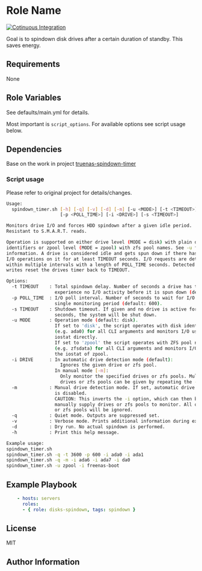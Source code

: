 Role Name
=========
[![Cotinuous Integration](https://github.com/smougenot/disk-spindown-service/actions/workflows/ci.yml/badge.svg)](https://github.com/smougenot/disk-spindown-service/actions/workflows/ci.yml)

Goal is to spindown disk drives after a certain duration of standby. This saves energy.

Requirements
------------

None

Role Variables
--------------

See defaults/main.yml for details.

Most important is `script_options`. For available options see script usage below.

Dependencies
------------

Base on the work in
project [truenas-spindown-timer](https://github.com/ngandrass/truenas-spindown-timer/blob/master/README.md)

### Script usage

Please refer to original project for details/changes.

```bash
Usage:
  spindown_timer.sh [-h] [-q] [-v] [-d] [-m] [-u <MODE>] [-t <TIMEOUT>]
                    [-p <POLL_TIME>] [-i <DRIVE>] [-s <TIMEOUT>]

Monitors drive I/O and forces HDD spindown after a given idle period.
Resistant to S.M.A.R.T. reads.

Operation is supported on either drive level (MODE = disk) with plain device
identifiers or zpool level (MODE = zpool) with zfs pool names. See -u for more
information. A drive is considered idle and gets spun down if there has been no
I/O operations on it for at least TIMEOUT seconds. I/O requests are detected
within multiple intervals with a length of POLL_TIME seconds. Detected reads or
writes reset the drives timer back to TIMEOUT.

Options:
  -t TIMEOUT    : Total spindown delay. Number of seconds a drive has to
                  experience no I/O activity before it is spun down (default: 3600).
  -p POLL_TIME  : I/O poll interval. Number of seconds to wait for I/O during a
                  single monitoring period (default: 600).
  -s TIMEOUT    : Shutdown timeout. If given and no drive is active for TIMEOUT
                  seconds, the system will be shut down.
  -u MODE       : Operation mode (default: disk).
                  If set to 'disk', the script operates with disk identifiers
                  (e.g. ada0) for all CLI arguments and monitors I/O using
                  iostat directly.
                  If set to 'zpool' the script operates with ZFS pool names
                  (e.g. zfsdata) for all CLI arguments and monitors I/O using
                  the iostat of zpool.
  -i DRIVE      : In automatic drive detection mode (default):
                    Ignores the given drive or zfs pool.
                  In manual mode [-m]:
                    Only monitor the specified drives or zfs pools. Multiple
                    drives or zfs pools can be given by repeating the -i option.
  -m            : Manual drive detection mode. If set, automatic drive detection
                  is disabled.
                  CAUTION: This inverts the -i option, which can then be used to
                  manually supply drives or zfs pools to monitor. All other drives
                  or zfs pools will be ignored.
  -q            : Quiet mode. Outputs are suppressed set.
  -v            : Verbose mode. Prints additional information during execution.
  -d            : Dry run. No actual spindown is performed.
  -h            : Print this help message.

Example usage:
spindown_timer.sh
spindown_timer.sh -q -t 3600 -p 600 -i ada0 -i ada1
spindown_timer.sh -q -m -i ada6 -i ada7 -i da0
spindown_timer.sh -u zpool -i freenas-boot
```

Example Playbook
----------------

```yaml
    - hosts: servers
      roles:
      - { role: disks-spindown, tags: spindown }
```

License
-------

MIT

Author Information
------------------
